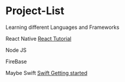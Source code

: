 # Project-List

<body>
<p>Learning different Languages and Frameworks </p>

<p> React Native 
 <a href="https://facebook.github.io/react-native/docs/tutorial.html"> React Tutorial </a></p>
<p>Node JS</p>
<p>FireBase</p>
<p>Maybe Swift
<a href="https://swift.org/getting-started"> Swift Getting started </a></p>
